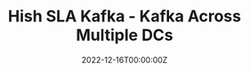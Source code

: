 ---
title: Hish SLA Kafka - Kafka Across Multiple DCs
summary: "Kafka Meetup JP #12 - 登壇資料Kafkaの活用が進みミッションクリティカルなワークロードを扱うようになると、Kafkaの持つ障害耐性を超えたSLAを目指すケースも見受けられます。本トークでは、Kafkaにおける基本的なHA/DRの概念やアプローチと、複数データセンター（or Cloud）を跨がる大規模な構成についてお話しします。"
authors:
  - hashi
tags:
  - Slide
  - Operations
  - Availability
  - DR
  - Multi Region Cluster
  - Cluster Linking
date: '2022-12-16T00:00:00Z'

links:
url_code: ''
url_pdf: ''
url_slides: 'https://speakerdeck.com/hashitokyo/high-sla-kafka-kafka-across-multiple-data-centers'
url_video: ''
---